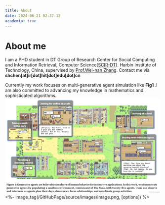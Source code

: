 ```yaml
---
title: About
date: 2024-06-21 02:37:12
academia: true
--- 
```

# About me
I am a PHD student in DT Group of Research Center for Social Computing and Information Retrieval, Computer Science([SCIR-DT](http://ir.hit.edu.cn/1979.html)).  Harbin Institute of Technology, China, supervised by [Prof.Wei-nan Zhang](https://homepage.hit.edu.cn/zhangweinan). Contact me via **shchen[at]ir[dot]hit[dot]edu[dot]cn**

Currently my work focuses on multi-generative agent simulation like **Fig1** .I am also committed to advancing my knowledge in mathematics and sophisticated algorithms.
![Fig1](/GitHubPage/source/images/image.png "Fig1")
<%- image_tag(/GitHubPage/source/images/image.png, [options]) %>
